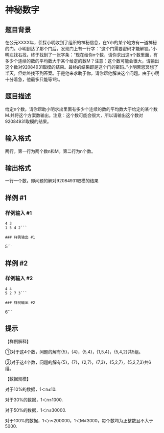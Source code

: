 # 神秘数字

## 题目背景

在公元XXXX年，侦探小明收到了组织的神秘信息，在Y市的某个地方有一道神秘的门。小明到达了那个门后，发现门上有一行字：“这个门需要密码才能解锁。”小明左找右找，终于找到了一张字条：“现在给你n个数，请你求出这n个数里面，有多少个连续的数的平均数大于某个给定的数M？注意：这个数可能会很大，请输出这个数对92084931取模的结果。最终的结果即是这个门的密码。”小明苦思冥想了半天，但始终找不到答案。于是他来求助于你。请你帮他解决这个问题。由于小明十分着急，他最多只能等1秒。


## 题目描述

给定n个数，请你帮助小明求出里面有多少个连续的数的平均数大于给定的某个数M.并将这个方案数输出。注意：这个数可能会很大，所以请输出这个数对92084931取模的结果。


## 输入格式

两行。第一行为两个数n和M。第二行为n个数。


## 输出格式

一行一个数，即问题的解对92084931取模的结果


## 样例 #1

### 样例输入 #1
```
4 3
1 5 4 2```

### 样例输出 #1

```
5```

## 样例 #2

### 样例输入 #2
```
4 4
5 2 7 3```

### 样例输出 #2

```
6```

## 提示

【样例解释】

①对于这4个数，问题的解有{5}，{4}，{5,4}，{1,5,4}，{5,4,2}共5组。

②对于这4个数，问题的解有{5}，{7}，{2,7}，{7,3}，{5,2,7}，{5,2,7,3}共6组。

【数据规模】

对于10%的数据，1＜n≤10.

对于30%的数据，1＜n≤1000.

对于50%的数据，1＜n≤30000.

对于100%的数据，1＜n≤200000，1＜M≤3000，每个数均为正整数且不大于5000.

